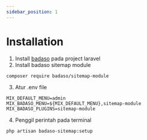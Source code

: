 ```yaml
---
sidebar_position: 1
---
```


# Installation

1. Install [badaso](https://badaso-docs.uatech.co.id/getting-started/installation) pada project laravel
2. Install badaso sitemap module
```
composer require badaso/sitemap-module
``` 
3. Atur .env file

```
MIX_DEFAULT_MENU=admin
MIX_BADASO_MENU=${MIX_DEFAULT_MENU},sitemap-module
MIX_BADASO_PLUGINS=sitemap-module
```
4. Penggil perintah pada terminal 
```
php artisan badaso-sitemap:setup
```